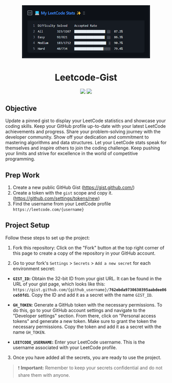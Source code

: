 <div align='center'>
  <img width="400" src="assets/image.png">
  <h1 align="center">Leetcode-Gist</h1>

![](https://img.shields.io/github/license/yashksaini-coder/Leetcode-Gist)
![](https://img.shields.io/github/actions/workflow/status/yashksaini-coder/Update-Leetcode-Gist/.github%2Fworkflows%2Fmain.yml?branch=main&style=flat-square&labelColor=blue)

</div>

## Objective

Update a pinned gist to display your LeetCode statistics and showcase your coding skills. Keep your GitHub profile up-to-date with your latest LeetCode achievements and progress. Share your problem-solving journey with the developer community. Show off your dedication and commitment to mastering algorithms and data structures. Let your LeetCode stats speak for themselves and inspire others to join the coding challenge. Keep pushing your limits and strive for excellence in the world of competitive programming.


## Prep Work

1. Create a new public GitHub Gist (https://gist.github.com/)
2. Create a token with the `gist` scope and copy it. (https://github.com/settings/tokens/new)
3. Find the username from your LeetCode profile `https://leetcode.com/{username}`

## Project Setup

Follow these steps to set up the project:

1. Fork this repository: Click on the "Fork" button at the top right corner of this page to create a copy of the repository in your GitHub account.

2. Go to your fork's `Settings` > `Secrets` > `Add a new secret` for each environment secret:

  - **`GIST_ID`:** Obtain the 32-bit ID from your gist URL. It can be found in the URL of your gist page, which looks like this: `https://gist.github.com/{github_username}/`**`762ebda9730630395aabdee06ce58fd1`**. Copy the ID and add it as a secret with the name `GIST_ID`.

  - **`GH_TOKEN`:** Generate a GitHub token with the necessary permissions. To do this, go to your GitHub account settings and navigate to the "Developer settings" section. From there, click on "Personal access tokens" and generate a new token. Make sure to grant the token the necessary permissions. Copy the token and add it as a secret with the name `GH_TOKEN`.

  - **`LEETCODE_USERNAME`:** Enter your LeetCode username. This is the username associated with your LeetCode profile.

3. Once you have added all the secrets, you are ready to use the project.
> :exclamation: **Important:** Remember to keep your secrets confidential and do not share them with anyone.

